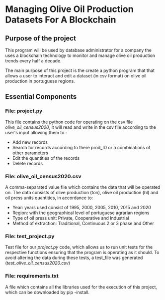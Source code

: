 # Managing Olive Oil Production Datasets For A Blockchain

## Purpose of the project
This program will be used by database administrator for a company the uses a blockchain technology to monitor and manage olive oil production trends every half a decade. 

The main purpose of this project is the create a python program that that allows a user to interact and edit a dataset (in csv format) on olive oil production in portuguese regions. 

## Essential Components
### File: project.py

This file contains the python code for operating on the csv file *olive_oil_census2020*, it will read and write in the csv file according to the user's input allowing them to :

- Add new records
- Search for records according to there prod_ID or a combinations of other parameters
- Edit the quantities of the records
- Delete records
### File: olive_oil_census2020.csv

A comma-separated value file which contains the data that will be operated on. The data consists of olive production (ton), olive oil production (hl) and oil press units quantities, in accordance to:

- Year: years used consist of 1995, 2000, 2005, 2010, 2015 and 2020
- Region: with the geographical level of portuguese agrarian regions
- Type of oil press unit: Private, Cooperative and Industrial
- Method of extraction: Traditional, Continuous 2 or 3 phase and Other
### File: test_project.py
Test file for our *project.py* code, which allows us to run unit tests for the respective functions ensuring that the program is operating as it should. To avoid altering the data during these tests, a test_file was generated (*test_olive_oil_census2020.csv*)
### File: requirements.txt

A file which contains all the libraries used for the execution of this project, which can be downloaded by pip -install.
